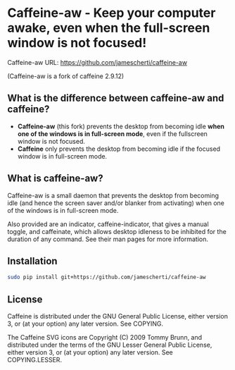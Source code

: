 # Caffeine-aw - Keep your computer awake, even when the full-screen window is not focused!

Caffeine-aw URL: https://github.com/jamescherti/caffeine-aw

(Caffeine-aw is a fork of caffeine 2.9.12)

## What is the difference between caffeine-aw and caffeine?

* **Caffeine-aw** (this fork) prevents the desktop from becoming idle **when one of the windows is in full-screen mode**, even if the fullscreen window is not focused.
* **Caffeine** only prevents the desktop from becoming idle if the focused window is in full-screen mode.

## What is caffeine-aw?

Caffeine-aw is a small daemon that prevents the desktop from becoming idle (and
hence the screen saver and/or blanker from activating) when one of the windows
is in full-screen mode.

Also provided are an indicator, caffeine-indicator, that gives a manual
toggle, and caffeinate, which allows desktop idleness to be inhibited for
the duration of any command. See their man pages for more information.

## Installation

```sh
sudo pip install git+https://github.com/jamescherti/caffeine-aw
```

## License

Caffeine is distributed under the GNU General Public License, either
version 3, or (at your option) any later version. See COPYING.

The Caffeine SVG icons are Copyright (C) 2009 Tommy Brunn, and distributed
under the terms of the GNU Lesser General Public License, either version 3, or
(at your option) any later version. See COPYING.LESSER.
